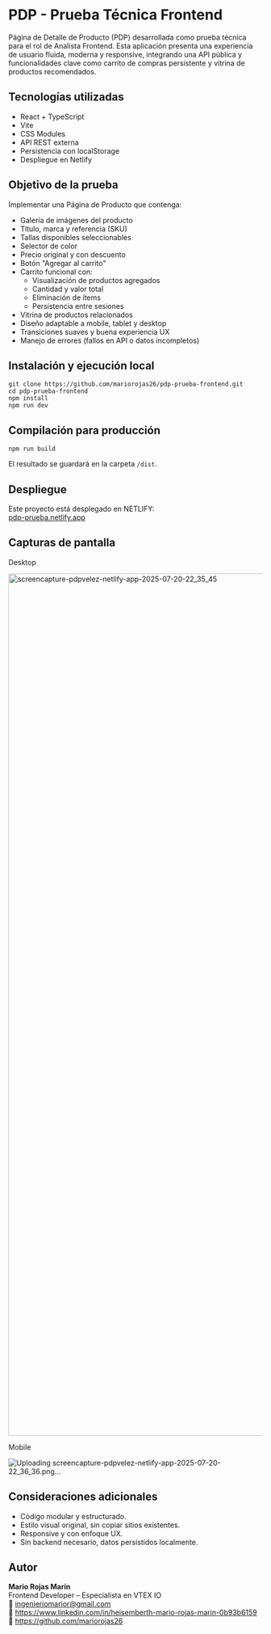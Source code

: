 # PDP - Prueba Técnica Frontend

Página de Detalle de Producto (PDP) desarrollada como prueba técnica para el rol de Analista Frontend. Esta aplicación presenta una experiencia de usuario fluida, moderna y responsive, integrando una API pública y funcionalidades clave como carrito de compras persistente y vitrina de productos recomendados.


## Tecnologías utilizadas

- React + TypeScript  
- Vite  
- CSS Modules  
- API REST externa  
- Persistencia con localStorage  
- Despliegue en Netlify



## Objetivo de la prueba

Implementar una Página de Producto que contenga:

- Galería de imágenes del producto  
- Título, marca y referencia (SKU)  
- Tallas disponibles seleccionables  
- Selector de color  
- Precio original y con descuento  
- Botón "Agregar al carrito"  
- Carrito funcional con:  
  - Visualización de productos agregados  
  - Cantidad y valor total  
  - Eliminación de ítems  
  - Persistencia entre sesiones  
- Vitrina de productos relacionados  
- Diseño adaptable a mobile, tablet y desktop  
- Transiciones suaves y buena experiencia UX  
- Manejo de errores (fallos en API o datos incompletos)



## Instalación y ejecución local

```
git clone https://github.com/mariorojas26/pdp-prueba-frontend.git
cd pdp-prueba-frontend
npm install
npm run dev
```


## Compilación para producción

```
npm run build
```

El resultado se guardará en la carpeta `/dist`.



## Despliegue

Este proyecto está desplegado en NETLIFY:  
[pdp-prueba.netlify.app  ](https://pdpvelez.netlify.app/)


## Capturas de pantalla
Desktop

<img width="1366" height="1706" alt="screencapture-pdpvelez-netlify-app-2025-07-20-22_35_45" src="https://github.com/user-attachments/assets/bd54a6f5-2282-459d-a6b3-19725df5af19" />

Mobile

![Uploading screencapture-pdpvelez-netlify-app-2025-07-20-22_36_36.png…]()


## Consideraciones adicionales

- Código modular y estructurado.  
- Estilo visual original, sin copiar sitios existentes.  
- Responsive y con enfoque UX.  
- Sin backend necesario, datos persistidos localmente.



## Autor

**Mario Rojas Marín**  
Frontend Developer – Especialista en VTEX IO  
📧 ingenieriomarior@gmail.com  
🔗 https://www.linkedin.com/in/heisemberth-mario-rojas-marin-0b93b6159  
🔗 https://github.com/mariorojas26
